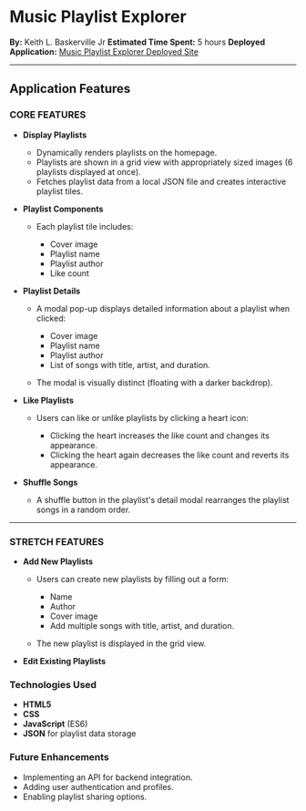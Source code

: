 # Music Playlist Explorer

**By:** Keith L. Baskerville Jr
**Estimated Time Spent:**  5 hours
**Deployed Application:** [Music Playlist Explorer Deployed Site](ADD_LINK_HERE)

---

## Application Features

### CORE FEATURES

* **Display Playlists**

  * Dynamically renders playlists on the homepage.
  * Playlists are shown in a grid view with appropriately sized images (6 playlists displayed at once).
  * Fetches playlist data from a local JSON file and creates interactive playlist tiles.

* **Playlist Components**

  * Each playlist tile includes:

    * Cover image
    * Playlist name
    * Playlist author
    * Like count

* **Playlist Details**

  * A modal pop-up displays detailed information about a playlist when clicked:

    * Cover image
    * Playlist name
    * Playlist author
    * List of songs with title, artist, and duration.
  * The modal is visually distinct (floating with a darker backdrop).

* **Like Playlists**

  * Users can like or unlike playlists by clicking a heart icon:

    * Clicking the heart increases the like count and changes its appearance.
    * Clicking the heart again decreases the like count and reverts its appearance.

* **Shuffle Songs**

  * A shuffle button in the playlist's detail modal rearranges the playlist songs in a random order.

---

### STRETCH FEATURES

* **Add New Playlists**

  * Users can create new playlists by filling out a form:

    * Name
    * Author
    * Cover image
    * Add multiple songs with title, artist, and duration.
  * The new playlist is displayed in the grid view.

* **Edit Existing Playlists**


### Technologies Used

* **HTML5**
* **CSS**
* **JavaScript** (ES6)
* **JSON** for playlist data storage

### Future Enhancements

* Implementing an API for backend integration.
* Adding user authentication and profiles.
* Enabling playlist sharing options.
